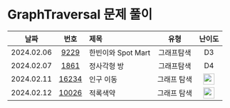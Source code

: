 # GraphTraversal 문제 풀이

|    날짜    |                      번호                       | 제목                              |       유형       |                                       난이도                                       |
| :--------: | :---------------------------------------------: | :-------------------------------- | :--------------: | :--------------------------------------------------------------------------------: |
| 2024.02.06 | [9229](https://swexpertacademy.com/main/code/problem/problemDetail.do?contestProbId=AW8Wj7cqbY0DFAXN)  | 한빈이와 Spot Mart       		   |       그래프탐색        | D3  |
| 2024.02.07 | [1861](https://swexpertacademy.com/main/code/problem/problemDetail.do?contestProbId=AV5LtJYKDzsDFAXc)  | 정사각형 방 				   	   |       그래프탐색        | D4  |
| 2024.02.11 | [16234](https://www.acmicpc.net/problem/16234)  | 인구 이동                             |   그래프 탐색  | <img height="25px" width="25px" src="https://static.solved.ac/tier_small/12.svg"/>  |
| 2024.02.12 | [10026](https://www.acmicpc.net/problem/10026)  | 적록색약                              |   그래프 탐색  | <img height="25px" width="25px" src="https://static.solved.ac/tier_small/11.svg"/>  |


